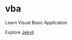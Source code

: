# vba
Learn Visual Basic Application

Explore [Jekyll](https://docs.github.com/en/pages/setting-up-a-github-pages-site-with-jekyll/about-github-pages-and-jekyll)
